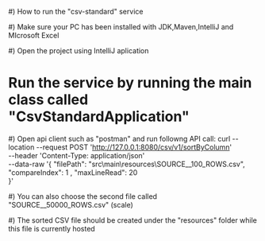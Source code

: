 
#) How to run the "csv-standard" service

#) Make sure your PC has been installed with JDK,Maven,IntelliJ and MIcrosoft Excel

#) Open the project using IntelliJ aplication

# Run the service by running the main class called  "CsvStandardApplication"

#) Open api client such as "postman" and run followng API call:
curl --location --request POST 'http://127.0.0.1:8080/csv/v1/sortByColumn' \
--header 'Content-Type: application/json' \
--data-raw '{
"filePath": "src\\main\\resources\\SOURCE__100_ROWS.csv",
"compareIndex": 1 ,
"maxLineRead": 20   
}'

#) You can also choose the second file called "SOURCE__50000_ROWS.csv"  (scale)

#) The sorted CSV file should be created under the "resources" folder while this file is currently hosted




